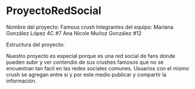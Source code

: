 # ProyectoRedSocial

Nombre del proyecto: Famous crush
Integrantes del equipo:
Mariana González López 4C #7
Ana Nicole Muñoz González #12

Estructura del proyecto:

Nuestro proyecto es especial porque es una red social de fans donde pueden subir y ver contendio de sus crushes famosos que no se encuentran tan facil en las redes sociales comunes. 
Usuarios con el mismo crush se agregan entre si y por este medio publicar y compartir la información.
